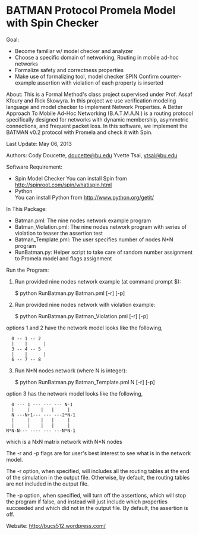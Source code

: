 BATMAN Protocol Promela Model with Spin Checker
================================================
Goal:
  - Become familiar w/ model checker and analyzer  
  - Choose a specific domain of networking, Routing in mobile ad-hoc networks 
  - Formalize safety and correctness properties   
  - Make use of formalizing tool, model checker SPIN Confirm counter-example assertion 
    with violation of each property is inserted 

About:
  This is a Formal Method's class project supervised under 
  Prof. Assaf Kfoury and Rick Skowyra. In this project we use 
  verification modeling language and model checker to implement 
  Network Properties. A Better Approach To Mobile Ad-Hoc 
  Networking (B.A.T.M.A.N.) is a routing protocol specifically 
  designed for networks with dynamic membership, asymmetric 
  connections, and frequent packet loss. In this software, we 
  implement the BATMAN v0.2 protocol with Promela and check it 
  with Spin. 


Last Update:
  May 06, 2013


Authors:
  Cody Doucette, doucette@bu.edu
  Yvette Tsai, ytsai@bu.edu


Software Requirement:
  - Spin Model Checker
    You can install Spin from http://spinroot.com/spin/whatispin.html
  - Python  
    You can install Python from http://www.python.org/getit/


In This Package:
  - Batman.pml: 
    The nine nodes network example program
  - Batman_Violation.pml:
	  The nine nodes network program with series of violation to teaser
    the assertion test
  - Batman_Template.pml:
	  The user specifies number of nodes N*N program 
  - RunBatman.py:
	  Helper script to take care of random number assignment to Promela
    model and flags assignment

Run the Program:
  1. Run provided nine nodes network example (at command prompt $): 

	  $ python RunBatman.py Batman.pml [-r] [-p]

  2. Run provided nine nodes network with violation example:

	  $ python RunBatman.py Batman_Violation.pml [-r] [-p] 

  options 1 and 2 have the network model looks like the following,

	  0 -- 1 -- 2
	  |    |	  |
	  3 -- 4 -- 5
	  |    |	  |
	  6 -- 7 -- 8

  3. Run N*N nodes network (where N is integer):
	
	  $ python RunBatman.py Batman_Template.pml N [-r] [-p]

  option 3 has the network model looks like the following,

	  0 --- 1 --- --- --- N-1
	  |     |    |   |     |
	  N ---N+1--- --- ---2*N-1
	  |     |    |   |     |
	  |     |    |   |     |
    N*N-N--- ---- --- ---N*N-1

  which is a NxN matrix network with N*N nodes

  The -r and -p flags are for user's best interest to see what 
    is in the network model.

  The -r option, when specified, will includes all the routing 
    tables at the end of the simulation in the output file. 
    Otherwise, by default, the routing tables are not included 
    in the output file.

  The -p option, when specified, will turn off the assertions, 
    which will stop the program if false, and instead will just
    include which properties succeeded and 	which did not in the 
    output file. By default, the assertion is off. 

Website:
  http://bucs512.wordpress.com/

